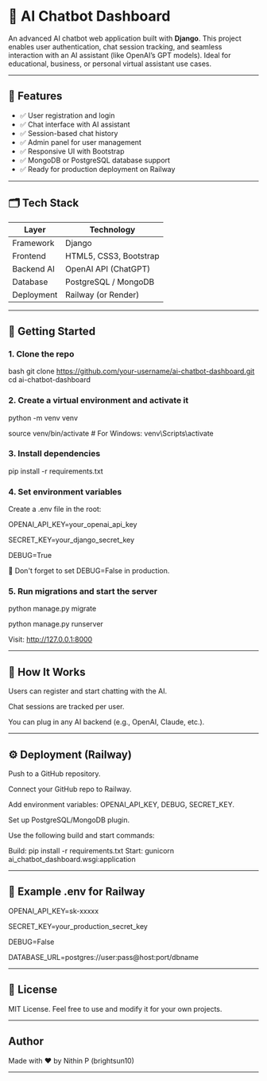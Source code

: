 # 🧠 AI Chatbot Dashboard

An advanced AI chatbot web application built with **Django**. This project enables user authentication, chat session tracking, and seamless interaction with an AI assistant (like OpenAI’s GPT models). Ideal for educational, business, or personal virtual assistant use cases.

---

## 🔧 Features

- ✅ User registration and login
- ✅ Chat interface with AI assistant
- ✅ Session-based chat history
- ✅ Admin panel for user management
- ✅ Responsive UI with Bootstrap
- ✅ MongoDB or PostgreSQL database support
- ✅ Ready for production deployment on Railway

---

## 🗂️ Tech Stack

| Layer        | Technology              |
|--------------|-------------------------|
| Framework    | Django                  |
| Frontend     | HTML5, CSS3, Bootstrap  |
| Backend AI   | OpenAI API (ChatGPT)    |
| Database     | PostgreSQL / MongoDB    |
| Deployment   | Railway (or Render)     |

---


## 🚀 Getting Started

### 1. Clone the repo

bash
git clone https://github.com/your-username/ai-chatbot-dashboard.git
cd ai-chatbot-dashboard

### 2. Create a virtual environment and activate it

python -m venv venv

source venv/bin/activate   # For Windows: venv\Scripts\activate

### 3. Install dependencies

pip install -r requirements.txt

### 4. Set environment variables
Create a .env file in the root:

OPENAI_API_KEY=your_openai_api_key

SECRET_KEY=your_django_secret_key

DEBUG=True

🔐 Don't forget to set DEBUG=False in production.

### 5. Run migrations and start the server

python manage.py migrate

python manage.py runserver

Visit: http://127.0.0.1:8000

---

## 💬 How It Works

Users can register and start chatting with the AI.

Chat sessions are tracked per user.

You can plug in any AI backend (e.g., OpenAI, Claude, etc.).

---

## ⚙️ Deployment (Railway)
Push to a GitHub repository.

Connect your GitHub repo to Railway.

Add environment variables: OPENAI_API_KEY, DEBUG, SECRET_KEY.

Set up PostgreSQL/MongoDB plugin.

Use the following build and start commands:

Build: pip install -r requirements.txt
Start: gunicorn ai_chatbot_dashboard.wsgi:application

---

## 🧪 Example .env for Railway

OPENAI_API_KEY=sk-xxxxx

SECRET_KEY=your_production_secret_key

DEBUG=False

DATABASE_URL=postgres://user:pass@host:port/dbname

---

## 📄 License
MIT License. Feel free to use and modify it for your own projects.

---

## Author

Made with ❤️ by Nithin P (brightsun10)

---
